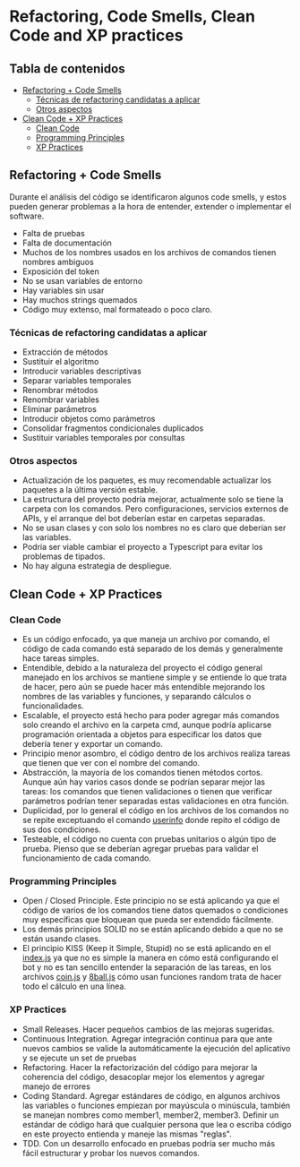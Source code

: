 # Refactoring, Code Smells, Clean Code and XP practices

## Tabla de contenidos

- [Refactoring + Code Smells](#refactoring--code-smells)
   * [Técnicas de refactoring candidatas a aplicar](#técnicas-de-refactoring-candidatas-a-aplicar)
   * [Otros aspectos](#otros-aspectos)
- [Clean Code + XP Practices](#clean-code--xp-practices)
   * [Clean Code](#clean-code)
   * [Programming Principles](#programming-principles)
   * [XP Practices](#xp-practices)


## Refactoring + Code Smells

Durante el análisis del código se identificaron algunos code smells, y estos pueden generar problemas a la hora de entender, extender o implementar el software.
-	Falta de pruebas
-	Falta de documentación 
-	Muchos de los nombres usados en los archivos de comandos tienen nombres ambiguos
-	Exposición del token
-	No se usan variables de entorno
-	Hay variables sin usar
-	Hay muchos strings quemados
-	Código muy extenso, mal formateado o poco claro.

### Técnicas de refactoring candidatas a aplicar

- Extracción de métodos
- Sustituir el algoritmo
- Introducir variables descriptivas
- Separar variables temporales
- Renombrar métodos
- Renombrar variables
- Eliminar parámetros
- Introducir objetos como parámetros
- Consolidar fragmentos condicionales duplicados
- Sustituir variables temporales por consultas

### Otros aspectos

- Actualización de los paquetes, es muy recomendable actualizar los paquetes a la última versión estable.
- La estructura del proyecto podría mejorar, actualmente solo se tiene la carpeta con los comandos. Pero configuraciones, servicios externos de APIs, y el arranque del bot deberían estar en carpetas separadas.
- No se usan clases y con solo los nombres no es claro que deberían ser las variables.
- Podría ser viable cambiar el proyecto a Typescript para evitar los problemas de tipados.
- No hay alguna estrategia de despliegue.

## Clean Code + XP Practices

### Clean Code
- Es un código enfocado, ya que maneja un archivo por comando, el código de cada comando está separado de los demás y generalmente hace tareas simples.
- Entendible, debido a la naturaleza del proyecto el código general manejado en los archivos se mantiene simple y se entiende lo que trata de hacer, pero aún se puede hacer más entendible mejorando los nombres de las variables y funciones, y separando cálculos o funcionalidades. 
- Escalable, el proyecto está hecho para poder agregar más comandos solo creando el archivo en la carpeta cmd, aunque podría aplicarse programación orientada a objetos para especificar los datos que debería tener y exportar un comando.
- Principio menor asombro, el código dentro de los archivos realiza tareas que tienen que ver con el nombre del comando.
- Abstracción, la mayoría de los comandos tienen métodos cortos. Aunque aún hay varios casos donde se podrían separar mejor las tareas: los comandos que tienen validaciones o tienen que verificar parámetros podrían tener separadas estas validaciones en otra función.
- Duplicidad, por lo general el código en los archivos de los comandos no se repite exceptuando el comando [userinfo](https://github.com/CSDT-ECI/Ricardo-Martinez-advanced-discord-bot-easy-install/tree/github_pages/src/commands/userinfo.js) donde repito el código de sus dos condiciones.
- Testeable, el código no cuenta con pruebas unitarios o algún tipo de prueba. Pienso que se deberían agregar pruebas para validar el funcionamiento de cada comando.

### Programming Principles

- Open / Closed Principle. Este principio no se está aplicando ya que el código de varios de los comandos tiene datos quemados o condiciones muy específicas que bloquean que pueda ser extendido fácilmente.
- Los demás principios SOLID no se están aplicando debido a que no se están usando clases.
- El principio KISS (Keep it Simple, Stupid) no se está aplicando en el [index.js](index.js) ya que no es simple la manera en cómo está configurando el bot y no es tan sencillo entender la separación de las tareas, en los archivos [coin.js](https://github.com/CSDT-ECI/Ricardo-Martinez-advanced-discord-bot-easy-install/tree/github_pages/src/commands/coin.js) y [8ball.js](https://github.com/CSDT-ECI/Ricardo-Martinez-advanced-discord-bot-easy-install/tree/github_pages/src/commands/8ball.js) cómo usan funciones random trata de hacer todo el cálculo en una línea. 


### XP Practices

- Small Releases. Hacer pequeños cambios de las mejoras sugeridas.
- Continuous Integration. Agregar integración continua para que ante nuevos cambios se valide la automáticamente la ejecución del aplicativo y se ejecute un set de pruebas
- Refactoring. Hacer la refactorización del código para mejorar la coherencia del código, desacoplar mejor los elementos y agregar manejo de errores
- Coding Standard. Agregar estándares de código, en algunos archivos las variables o funciones empiezan por mayúscula o minúscula, también se manejan nombres como member1, member2, member3. Definir un estándar de código hará que cualquier persona que lea o escriba código en este proyecto entienda y maneje las mismas "reglas".
- TDD. Con un desarrollo enfocado en pruebas podría ser mucho más fácil estructurar y probar los nuevos comandos.